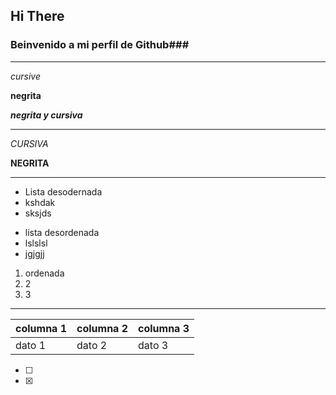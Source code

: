 ## Hi There

### Beinvenido a mi perfil de Github###

____

*cursive*

**negrita**

***negrita y cursiva***

***

_CURSIVA_

__NEGRITA__

***

- Lista desodernada
- kshdak
- sksjds

* lista desordenada 
* lslslsl
* jgjgjj

1. ordenada 
2. 2
3. 3

--- 

| columna 1 | columna 2 | columna 3 |
| --------- | --------- | --------- |
|dato 1     | dato 2    | dato 3    | 

-[ ]

-[x] 